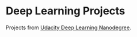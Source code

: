 # Deep Learning Projects
Projects from [Udacity Deep Learning Nanodegree](https://www.udacity.com/course/deep-learning-nanodegree-foundation--nd101).
